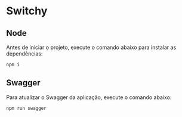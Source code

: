 # Switchy

## Node

<p>Antes de iniciar o projeto, execute o comando abaixo para instalar as dependências:</p>

````
npm i
````

## Swagger

<p>Para atualizar o Swagger da aplicação, execute o comando abaixo:</p>

````javascript
npm run swagger
````
